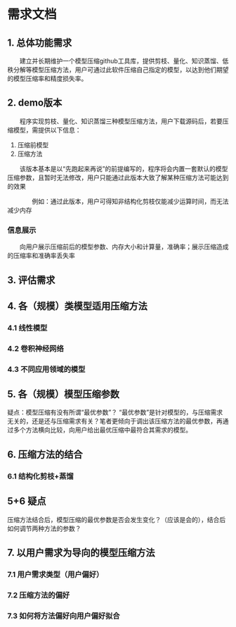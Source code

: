 # 需求文档

## 1. 总体功能需求
&emsp;&emsp;建立并长期维护一个模型压缩github工具库，提供剪枝、量化、知识蒸馏、低秩分解等模型压缩方法，用户可通过此软件压缩自己指定的模型，以达到他们期望的模型压缩率和精度损失率。

## 2. demo版本
&emsp;&emsp;程序实现剪枝、量化、知识蒸馏三种模型压缩方法，用户下载源码后，若要压缩模型，需提供以下信息：
1. 压缩前模型
2. 压缩方法
<p>&emsp;&emsp;该版本基本是以“先跑起来再说”的前提编写的，程序将会内置一套默认的模型压缩参数，且暂时无法修改，用户只能通过此版本大致了解某种压缩方法可能达到的效果</p>
<p>&emsp;&emsp;&emsp;&emsp;例如：通过此版本，用户可得知非结构化剪枝仅能减少运算时间，而无法减少内存</p>

### 信息展示
<p>&emsp;&emsp;向用户展示压缩前后的模型参数、内存大小和计算量，准确率；展示压缩造成的压缩率和准确率丢失率</p>

## 3. 评估需求

## 4. 各（规模）类模型适用压缩方法
### 4.1 线性模型
### 4.2 卷积神经网络
### 4.3 不同应用领域的模型

## 5. 各（规模）模型压缩参数
疑点：模型压缩有没有所谓“最优参数”？
“最优参数”是针对模型的，与压缩需求无关的，还是还与压缩需求有关？笔者更倾向于调出该压缩方法的最优参数，再通过多个方法横向比较，向用户给出最优压缩中最符合其需求的模型。

## 6. 压缩方法的结合
### 6.1 结构化剪枝+蒸馏

## 5+6 疑点
压缩方法结合后，模型压缩的最优参数是否会发生变化？（应该是会的），结合后如何调节两种方法的参数？

## 7. 以用户需求为导向的模型压缩方法
### 7.1 用户需求类型（用户偏好）
### 7.2 压缩方法的偏好
### 7.3 如何将方法偏好向用户偏好拟合
